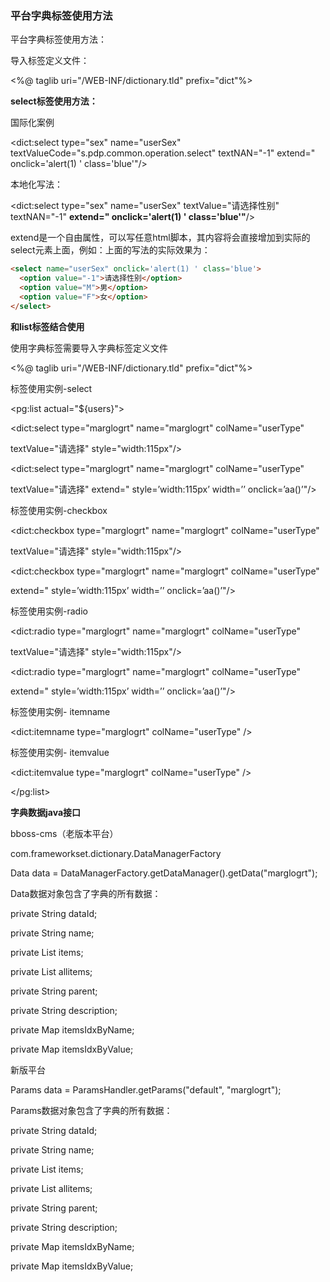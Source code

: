 ### 平台字典标签使用方法

平台字典标签使用方法：

导入标签定义文件：

<%@ taglib uri="/WEB-INF/dictionary.tld" prefix="dict"%>

**select标签使用方法：**

国际化案例

<dict:select type="sex" name="userSex" textValueCode="s.pdp.common.operation.select" textNAN="-1"  extend=" onclick='alert(1) ' class='blue'"/>

本地化写法：

<dict:select type="sex" name="userSex" textValue="请选择性别" textNAN="-1"  **extend=" onclick='alert(1) ' class='blue'"**/>

extend是一个自由属性，可以写任意html脚本，其内容将会直接增加到实际的select元素上面，例如：上面的写法的实际效果为：

```html
<select name="userSex" onclick='alert(1) ' class='blue'>
  <option value="-1">请选择性别</option>
  <option value="M">男</option>
  <option value="F">女</option>
</select>
```

**和list标签结合使用**

使用字典标签需要导入字典标签定义文件

<%@ taglib uri="/WEB-INF/dictionary.tld" prefix="dict"%>

标签使用实例-select

<pg:list actual="${users}">

<dict:select type="marglogrt" name="marglogrt" colName="userType"

textValue="请选择" style="width:115px"/>



<dict:select type="marglogrt" name="marglogrt" colName="userType"

textValue="请选择" extend=" style=’width:115px’ width=’’ onclick=’aa()’"/>

标签使用实例-checkbox

<dict:checkbox type="marglogrt" name="marglogrt" colName="userType"

textValue="请选择" style="width:115px"/>



<dict:checkbox type="marglogrt" name="marglogrt" colName="userType"

extend=" style=’width:115px’ width=’’ onclick=’aa()’"/>

标签使用实例-radio

<dict:radio type="marglogrt" name="marglogrt" colName="userType"

textValue="请选择" style="width:115px"/>



<dict:radio type="marglogrt" name="marglogrt" colName="userType"

extend=" style=’width:115px’ width=’’ onclick=’aa()’"/>

标签使用实例- itemname

<dict:itemname type="marglogrt" colName="userType" />

标签使用实例- itemvalue

<dict:itemvalue type="marglogrt" colName="userType" />

</pg:list>

**字典数据java接口**

bboss-cms（老版本平台）

com.frameworkset.dictionary.DataManagerFactory

Data data = DataManagerFactory.getDataManager().getData("marglogrt");

Data数据对象包含了字典的所有数据：

private String dataId;

private String name;

private List items;

private List allitems;

private String parent;

private String description;

private Map itemsIdxByName;

private Map itemsIdxByValue;

新版平台

Params data = ParamsHandler.getParams("default", "marglogrt");

Params数据对象包含了字典的所有数据：

private String dataId;

private String name;

private List items;

private List allitems;

private String parent;

private String description;

private Map itemsIdxByName;

private Map itemsIdxByValue;